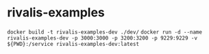 # rivalis-examples

`docker build -t rivalis-examples-dev ./dev/`
`docker run -d --name rivalis-examples-dev -p 3000:3000 -p 3200:3200 -p 9229:9229 -v ${PWD}:/service rivalis-examples-dev:latest`